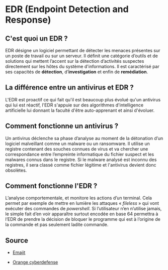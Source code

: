   # EDR (Endpoint Detection and Response)

## C'est quoi un EDR ? 

EDR désigne un logiciel permettant de détecter les menaces présentes sur un poste de travail ou sur un serveur. Il définit une catégorie d’outils et de solutions qui mettent l’accent sur la détection d’activités suspectes directement sur les hôtes du système d'informations. Il est caractérisé par ses capacités de **détection**, d’**investigation** et enfin de **remédiation**.

## La différence entre un antivirus et EDR ?

L'EDR est proactif ce qui fait qu'il est beaucoup plus évolué qu'un antivirus qui lui est réactif, l'EDR s'appuie sur des algorithmes d'intelligence artificielle  lui donnant la faculté d'être auto-apprenant et ainsi d'évoluer.

## Comment fonctionne un antivirus ?
Un antivirus déclenche sa phase d’analyse au moment de la détonation d’un logiciel malveillant comme un malware ou un ransomware. Il utilise un registre contenant des souches connues de virus et va chercher une correspondance entre l’empreinte informatique du fichier suspect et les malwares connus dans le registre.
Si le malware analysé est inconnu des registres, il sera classé comme fichier légitime et l'antivirus devient donc obsolètes.

## Comment fonctionne l'EDR ?
L’analyse comportementale, et monitore les actions d’un terminal. Cela permet par exemple de mettre en lumière les attaques « _fileless_ » qui vont exécuter des commandes de _powershell_. Si l’utilisateur n’en n’utilise jamais, le simple fait d’en voir apparaître surtout encodée en base 64 permettra à l’EDR de prendre la décision de bloquer le programme qui est à l’origine de la commande et pas seulement ladite commande.

## Source

 - [Emajit](https://www.emajit.com/conseils-informatique-cybersecurite/qu-est-ce-qu-un-edr/)
   
 - [Orange cyberdefense](https://orangecyberdefense.com/fr/solutions/protection-des-mobiles-et-des-endpoints/endpoint-detection-and-response-pourquoi-ledr/)

